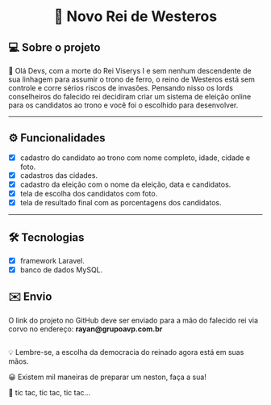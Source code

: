 
<h1 align="center">
 👑 Novo Rei de Westeros
</h1>


## 💻 Sobre o projeto

🚧 Olá Devs, com a morte do Rei Viserys I e sem nenhum descendente de sua linhagem para assumir o trono de ferro, o reino de Westeros está sem controle e corre sérios riscos de invasões. Pensando nisso os lords conselheiros do falecido rei decidiram criar um sistema de eleição online para os candidatos ao trono e você foi o escolhido para desenvolver.


---
## ⚙️ Funcionalidades

  - [x] cadastro do candidato ao trono com nome completo, idade, cidade e foto.
  - [x] cadastros das cidades.
  - [x] cadastro da eleição com o nome da eleição, data e candidatos.
  - [x] tela de escolha dos candidatos com foto.
  - [x] tela de resultado final com as porcentagens dos candidatos. 
---

## 🛠 Tecnologias

  - [x] framework Laravel.
  - [x] banco de dados MySQL.

## ✉️ Envio
<p>O link do projeto no GitHub deve ser enviado para a mão do falecido rei via corvo no endereço: <b>rayan@grupoavp.com.br</b></p>

## 
<p>💡 Lembre-se, a escolha da democracia do reinado agora está em suas mãos.</p> 
<p>😀 Existem mil maneiras de preparar um neston, faça a sua!</p> 
<p>🧭 tic tac, tic tac, tic tac... </p> 

